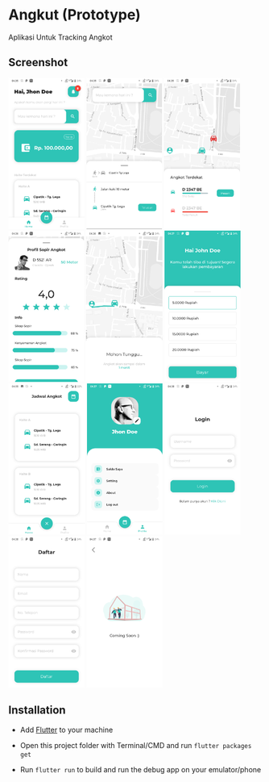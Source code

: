 # Angkut (Prototype)

Aplikasi Untuk Tracking Angkot


## Screenshot

<img src="screenshots/home.png" height="300em"/> <img src="screenshots/route-estimation.png" height="300em"/> <img src="screenshots/route-nearest_driver.png" height="300em"/>
<img src="screenshots/route-detail_driver.png" height="300em"/> <img src="screenshots/route-driver_coming.png" height="300em"/> <img src="screenshots/payment.png" height="300em"/>
<img src="screenshots/schedule.png" height="300em"/> <img src="screenshots/profile.png" height="300em"/> <img src="screenshots/login.png" height="300em"/>
<img src="screenshots/register.png" height="300em"/> <img src="screenshots/coming_soon.png" height="300em"/>

## Installation

- Add [Flutter](https://flutter.dev/docs/get-started/install) to your machine

- Open this project folder with Terminal/CMD and run `flutter packages get`

- Run `flutter run` to build and run the debug app on your emulator/phone

